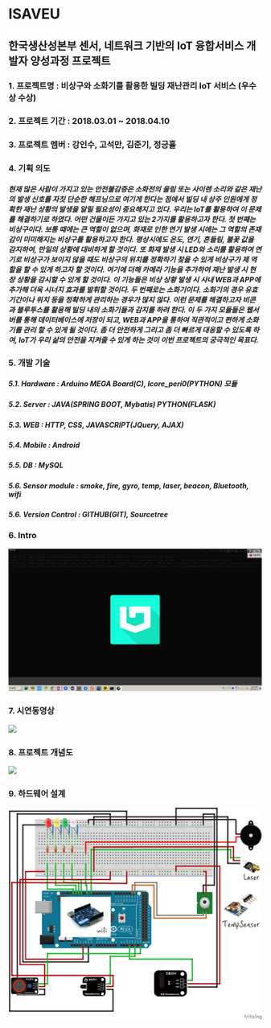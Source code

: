 # ISAVEU
## 한국생산성본부 센서, 네트워크 기반의 IoT 융합서비스 개발자 양성과정 프로젝트

### 1. 프로젝트명 : 비상구와 소화기를 활용한 빌딩 재난관리 IoT 서비스 (우수상 수상)

### 2. 프로젝트 기간 : 2018.03.01 ~ 2018.04.10

### 3. 프로젝트 멤버 : 강인수, 고석만, 김준기, 정긍휼

### 4. 기획 의도
##### 현재 많은 사람이 가지고 있는 안전불감증은 소화전의 울림 또는 사이렌 소리와 같은 재난의 발생 신호를 자칫 단순한 해프닝으로 여기게 한다는 점에서 빌딩 내 상주 인원에게 정확한 재난 상황의 발생을 알릴 필요성이 중요해지고 있다. 우리는 IoT를 활용하여 이 문제를 해결하기로 하였다. 어떤 건물이든 가지고 있는 2가지를 활용하고자 한다. 첫 번째는 비상구이다. 보통 때에는 큰 역할이 없으며, 화재로 인한 연기 발생 시에는 그 역할의 존재감이 미미해지는 비상구를 활용하고자 한다. 평상시에도 온도, 연기, 흔들림, 불꽃 값을 감지하여, 만일의 상황에 대비하게 할 것이다. 또 화재 발생 시 LED와 소리를 활용하여 연기로 비상구가 보이지 않을 때도 비상구의 위치를 정확하기 찾을 수 있게 비상구가 제 역할을 할 수 있게 하고자 할 것이다. 여기에 더해 카메라 기능을 추가하여 재난 발생 시 현장 상황을 감시할 수 있게 할 것이다. 이 기능들은 비상 상황 발생 시 사내 WEB과 APP에 추가해 더욱 시너지 효과를 발휘할 것이다. 두 번째로는 소화기이다. 소화기의 경우 유효기간이나 위치 등을 정확하게 관리하는 경우가 많지 않다. 이런 문제를 해결하고자 비콘과 블루투스를 활용해 빌딩 내의 소화기들과 감지를 하려 한다. 이 두 가지 모듈들은 웹서버를 통해 데이터베이스에 저장이 되고, WEB과 APP을 통하여 직관적이고 편하게 소화기를 관리 할 수 있게 될 것이다. 좀 더 안전하게 그리고 좀 더 빠르게 대응할 수 있도록 하여, IoT가 우리 삶의 안전을 지켜줄 수 있게 하는 것이 이번 프로젝트의 궁극적인 목표다.

### 5. 개발 기술
##### 5.1. Hardware : Arduino MEGA Board(C), Icore_peri0(PYTHON) 모듈
##### 5.2. Server : JAVA(SPRING BOOT, Mybatis) PYTHON(FLASK)
##### 5.3. WEB : HTTP, CSS, JAVASCRIPT(JQuery, AJAX)
##### 5.4. Mobile : Android 
##### 5.5. DB : MySQL
##### 5.6. Sensor module : smoke, fire, gyro, temp, laser, beacon, Bluetooth, wifi
##### 5.6. Version Control : GITHUB(GIT), Sourcetree

### 6. Intro
<p><img src="image/index.gif"></p>

### 7. 시연동영상
<a href="http://www.youtube.com/watch?v=tMLnRnyyZHg"><img src="http://img.youtube.com/vi/tMLnRnyyZHg/0.jpg" width="888" ></a>


### 8. 프로젝트 개념도
<p><img src="image/180306_프로젝트_개념도.PNG"></p>

### 9. 하드웨어 설계
<p><img src="image/하드웨어 설계도.png"></p>